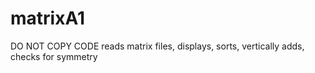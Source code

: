 # matrixA1
DO NOT COPY CODE
reads matrix files, displays, sorts, vertically adds, checks for symmetry
